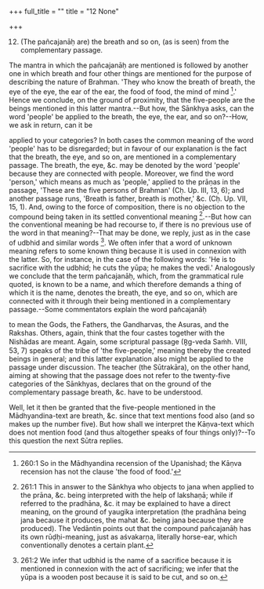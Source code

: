 +++
full_title = ""
title = "12 None"

+++


12. (The pañcajanāḥ are) the breath and so on, (as is seen) from the complementary passage.

The mantra in which the pañcajanāḥ are mentioned is followed by another one in which breath and four other things are mentioned for the purpose of describing the nature of Brahman. 'They who know the breath of breath, the eye of the eye, the ear of the ear, the food of food, the mind of mind  [^fn_241].' Hence we conclude, on the ground of proximity, that the five-people are the beings mentioned in this latter mantra.--But how, the Sānkhya asks, can the word 'people' be applied to the breath, the eye, the ear, and so on?--How, we ask in return, can it be

[^fn_241]: 260:1 So in the Mādhyandina recension of the Upanishad; the Kāṇva recension has not the clause 'the food of food.'

applied to your categories? In both cases the common meaning of the word 'people' has to be disregarded; but in favour of our explanation is the fact that the breath, the eye, and so on, are mentioned in a complementary passage. The breath, the eye, &c. may be denoted by the word 'people' because they are connected with people. Moreover, we find the word 'person,' which means as much as 'people,' applied to the prāṇas in the passage, 'These are the five persons of Brahman' (Cḥ. Up. III, 13, 6); and another passage runs, 'Breath is father, breath is mother,' &c. (Cḥ. Up. VII, 15, 1). And, owing to the force of composition, there is no objection to the compound being taken in its settled conventional meaning  [^fn_242].--But how can the conventional meaning be had recourse to, if there is no previous use of the word in that meaning?--That may be done, we reply, just as in the case of udbhid and similar words  [^fn_243]. We often infer that a word of unknown meaning refers to some known thing because it is used in connexion with the latter. So, for instance, in the case of the following words: 'He is to sacrifice with the udbhid; he cuts the yūpa; he makes the vedi.' Analogously we conclude that the term pañcajanāḥ, which, from the grammatical rule quoted, is known to be a name, and which therefore demands a thing of which it is the name, denotes the breath, the eye, and so on, which are connected with it through their being mentioned in a complementary passage.--Some commentators explain the word pañcajanāḥ

[^fn_242]: 261:1 This in answer to the Sānkhya who objects to jana when applied to the prāna, &c. being interpreted with the help of lakshaṇā; while if referred to the pradhāna, &c. it may be explained to have a direct meaning, on the ground of yaugika interpretation (the pradhāna being jana because it produces, the mahat &c. being jana because they are produced). The Vedāntin points out that the compound pañcajanāḥ has its own rūḍḥi-meaning, just as aśvakarṇa, literally horse-ear, which conventionally denotes a certain plant.

[^fn_243]: 261:2 We infer that udbhid is the name of a sacrifice because it is mentioned in connexion with the act of sacrificing; we infer that the yūpa is a wooden post because it is said to be cut, and so on.

to mean the Gods, the Fathers, the Gandharvas, the Asuras, and the Rakshas. Others, again, think that the four castes together with the Nishādas are meant. Again, some scriptural passage (R̥g-veda Saṁh. VIII, 53, 7) speaks of the tribe of 'the five-people,' meaning thereby the created beings in general; and this latter explanation also might be applied to the passage under discussion. The teacher (the Sūtrakāra), on the other hand, aiming at showing that the passage does not refer to the twenty-five categories of the Sānkhyas, declares that on the ground of the complementary passage breath, &c. have to be understood.

Well, let it then be granted that the five-people mentioned in the Mādhyandina-text are breath, &c. since that text mentions food also (and so makes up the number five). But how shall we interpret the Kāṇva-text which does not mention food (and thus altogether speaks of four things only)?--To this question the next Sūtra replies.

